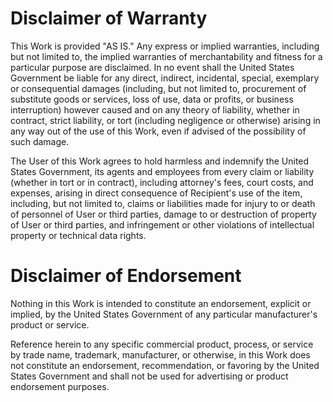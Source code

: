 # Disclaimer of Warranty

This Work is provided "AS IS." Any express or implied warranties, including
but not limited to, the implied warranties of merchantability and fitness for
a particular purpose are disclaimed. In no event shall the United States
Government be liable for any direct, indirect, incidental, special, exemplary
or consequential damages (including, but not limited to, procurement of
substitute goods or services, loss of use, data or profits, or business
interruption) however caused and on any theory of liability, whether in
contract, strict liability, or tort (including negligence or otherwise)
arising in any way out of the use of this Work, even if advised of the
possibility of such damage.

The User of this Work agrees to hold harmless and indemnify the United States
Government, its agents and employees from every claim or liability (whether in
tort or in contract), including attorney's fees, court costs, and expenses,
arising in direct consequence of Recipient's use of the item, including, but
not limited to, claims or liabilities made for injury to or death of personnel
of User or third parties, damage to or destruction of property of User or
third parties, and infringement or other violations of intellectual property
or technical data rights.

# Disclaimer of Endorsement

Nothing in this Work is intended to constitute an endorsement, explicit or
implied, by the United States Government of any particular manufacturer's
product or service.

Reference herein to any specific commercial product, process, or service by
trade name, trademark, manufacturer, or otherwise, in this Work does not
constitute an endorsement, recommendation, or favoring by the United States
Government and shall not be used for advertising or product endorsement
purposes.
